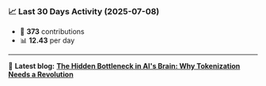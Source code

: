 <!--START_STATS-->
### 📈 Last 30 Days Activity (2025-07-08)  
- 🧮 **373** contributions  
- 📊 **12.43** per day
---
📝 **Latest blog:** [**The Hidden Bottleneck in AI's Brain: Why Tokenization Needs a Revolution**](https://andriak.com/blog/tokenization-revolution)
<!--END_STATS-->
